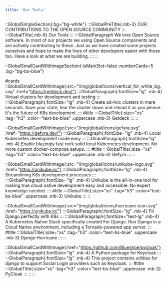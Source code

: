 ```yaml
---
title: 'Our Tools'
---
```


::GlobalSimpleSection{:bg="bg-white"}
:::GlobalPreTitle{.mb-3}
OUR CONTRIBUTIONS TO THE OPEN SOURCE COMMUNITY
:::
:::GlobalTitle{.mb-6}
Our Tools
:::
:::GlobalParagraph
We love Open Source software. In most of our projects we using Open Source components and are actively contributing to these. Just as we have created some projects ourselves and hope to make the lives of other developers easier with those too. Have a look at what we are building.
:::
::

::GlobalSmallCardWithImageSection{:isMainSlot=false :numberCards=5 :bg="bg-bs-blue"}

#cards
::GlobalSmallCardWithImage{:src="/img/global/icons/vertical_for_white_bg.svg" :href="https://getdeck.dev/"}
:::GlobalParagraph{:fontSize="lg" .mb-4}
Virtual clusters for development and testing
:::
:::GlobalParagraph{:fontSize="lg" .mb-4}
Create ad-hoc clusters in mere seconds. Save your state, tear the cluster down and reload it as you please. It's the future of K8s development.
:::
#title
:::GlobalTitle{:size="xs" :tag="h3" :color="text-bs-blue" .uppercase .mb-3}
Getdeck
:::
::

::GlobalSmallCardWithImage{:src="/img/global/icons/gefyra.svg" :href="https://gefyra.dev/"}
:::GlobalParagraph{:fontSize="lg" .mb-4}
Local Kubernetes development made easy
:::
:::GlobalParagraph{:fontSize="lg" .mb-4}
Enable blazingly fast rock solid local Kubernetes development. No more custom docker-compose setups.
:::
#title
:::GlobalTitle{:size="xs" :tag="h3" :color="text-bs-blue" .uppercase .mb-3}
Gefyra
:::
::

::GlobalSmallCardWithImage{:src="/img/global/icons/unikube-logo.svg" :href="https://unikube.io/"}
:::GlobalParagraph{:fontSize="lg" .mb-4}
Streamlining K8s development processes
:::
:::GlobalParagraph{:fontSize="lg" .mb-4}
Unikube is the all-in-one tool for making true cloud native development easy and accessible. No expert knowledge needed.
:::
#title
:::GlobalTitle{:size="xs" :tag="h3" :color="text-bs-blue" .uppercase .mb-3}
Unikube
:::
::

::GlobalSmallCardWithImage{:src="/img/global/icons/hurricane-icon.svg" :href="https://unikube.io/"}
:::GlobalParagraph{:fontSize="lg" .mb-4}
Fit Django perfectly with K8s
:::
:::GlobalParagraph{:fontSize="text-lg" .mb-4}
A Kubernetes Native Stack specifically created For Django. Run Django in a Cloud Native environment, including a Tornado-powered app server.
:::
#title
:::GlobalTitle{:size="xs" :tag="h3" :color="text-bs-blue" .uppercase .mb-3}
Django Hurricane
:::
::

::GlobalSmallCardWithImage{:href="https://github.com/Blueshoe/pycloak"}
:::GlobalParagraph{:fontSize="lg" .mb-4}
A Python package for Keycloak
:::
:::GlobalParagraph{:fontSize="lg" .mb-4}
This project contains utilities for django to support Social Login providers such as Keycloak.
:::
#title
:::GlobalTitle{:size="xs" :tag="h3" :color="text-bs-blue" .uppercase .mb-3}
PyCloak
:::
::
::